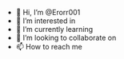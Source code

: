 - 👋 Hi, I’m @Erorr001
- 👀 I’m interested in 
- 🌱 I’m currently learning 
- 💞️ I’m looking to collaborate on
- 📫 How to reach me  
